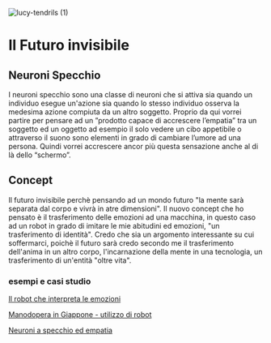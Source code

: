 
![lucy-tendrils (1)](https://user-images.githubusercontent.com/48655194/56870180-d1e2d880-6a0b-11e9-934b-a3ed85eb9667.jpg)




# Il Futuro invisibile


## Neuroni Specchio

<p>I neuroni specchio sono una classe di neuroni che si attiva sia quando un individuo esegue
un'azione sia quando lo stesso individuo osserva la medesima azione compiuta da un altro
soggetto.
Proprio da qui vorrei partire per pensare ad un ”prodotto capace di accrescere l’empatia” tra un
soggetto ed un oggetto ad esempio il solo vedere un cibo appetibile o attraverso il suono sono
elementi in grado di cambiare l’umore ad una persona.
Quindi vorrei accrescere ancor più questa sensazione anche al di là dello “schermo”.</p>

## Concept

<p>Il futuro invisibile perchè pensando ad un mondo futuro "la mente sarà separata dal corpo e vivrà in atre dimensioni". Il nuovo concept che ho pensato è il trasferimento delle emozioni ad una macchina, in questo caso ad un robot in grado di imitare le mie abitudini ed emozioni, "un trasferimento di identità".
Credo che sia un argomento interessante su cui soffermarci, poichè il futuro sarà  credo secondo me il trasferimento dell'anima in un altro corpo, l'incarnazione della mente in una tecnologia, un  trasferimento di un'entità "oltre vita".</p>


### esempi e casi studio

[Il robot che interpreta le emozioni](https://motherboard.vice.com/it/article/nev8k7/faceteam-centro-piaggio-robot-emozioni-umane)

[Manodopera in Giappone - utilizzo di robot ](https://www.lastampa.it/2017/09/29/economia/giappone-a-corto-di-manodopera-ora-le-aziende-assumono-i-robot-zU4w49Erx5g1xMk0yg8MyM/pagina.html)

[Neuroni a specchio ed empatia](http://scienzalive.it/comprendere-le-emozioni-neuroni-specchio-lempatia/)




